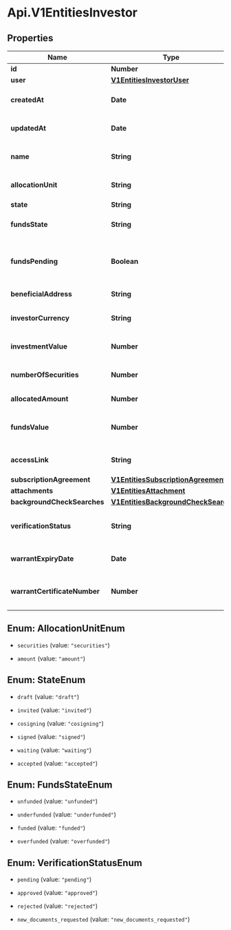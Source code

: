 # Api.V1EntitiesInvestor

## Properties

Name | Type | Description | Notes
------------ | ------------- | ------------- | -------------
**id** | **Number** | Investor id. | [optional] 
**user** | [**V1EntitiesInvestorUser**](V1EntitiesInvestorUser.md) |  | [optional] 
**createdAt** | **Date** | The creation time. | [optional] 
**updatedAt** | **Date** | The last update time. | [optional] 
**name** | **String** | The full name of the investor. | [optional] 
**allocationUnit** | **String** | The allocation unit. | [optional] 
**state** | **String** | The state. | [optional] 
**fundsState** | **String** | The funding state. | [optional] 
**fundsPending** | **Boolean** | True if any funds are pending; false otherwise. | [optional] 
**beneficialAddress** | **String** | The address. | [optional] 
**investorCurrency** | **String** | The investor currency. | [optional] 
**investmentValue** | **Number** | The current investment value. | [optional] 
**numberOfSecurities** | **Number** | The number of securities. | [optional] 
**allocatedAmount** | **Number** | The amount allocated. | [optional] 
**fundsValue** | **Number** | The current amount that has been funded. | [optional] 
**accessLink** | **String** | The access link for the investor. | [optional] 
**subscriptionAgreement** | [**V1EntitiesSubscriptionAgreement**](V1EntitiesSubscriptionAgreement.md) |  | [optional] 
**attachments** | [**V1EntitiesAttachment**](V1EntitiesAttachment.md) |  | [optional] 
**backgroundCheckSearches** | [**V1EntitiesBackgroundCheckSearch**](V1EntitiesBackgroundCheckSearch.md) |  | [optional] 
**verificationStatus** | **String** | The current 506c verification state. | [optional] 
**warrantExpiryDate** | **Date** | The warrant expiry date. | [optional] 
**warrantCertificateNumber** | **Number** | The warrant certificate number. | [optional] 



## Enum: AllocationUnitEnum


* `securities` (value: `"securities"`)

* `amount` (value: `"amount"`)





## Enum: StateEnum


* `draft` (value: `"draft"`)

* `invited` (value: `"invited"`)

* `cosigning` (value: `"cosigning"`)

* `signed` (value: `"signed"`)

* `waiting` (value: `"waiting"`)

* `accepted` (value: `"accepted"`)





## Enum: FundsStateEnum


* `unfunded` (value: `"unfunded"`)

* `underfunded` (value: `"underfunded"`)

* `funded` (value: `"funded"`)

* `overfunded` (value: `"overfunded"`)





## Enum: VerificationStatusEnum


* `pending` (value: `"pending"`)

* `approved` (value: `"approved"`)

* `rejected` (value: `"rejected"`)

* `new_documents_requested` (value: `"new_documents_requested"`)





